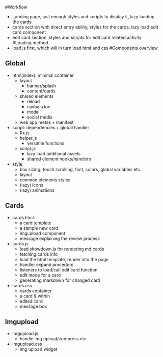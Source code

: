 #Workflow
- Landing page, just enough styles and scripts to display it, lazy loading the cards
- cards section with direct entry ability, styles for the cards, lazy load edit card component
- edit card section, styles and scripts for edit card related activity
#Loading method
- load js first, which will in turn load html and css
#Components overview
## Global
- html(index): minimal container
    - layout
        - banner/splash
        - content/cards
    - shared elements
        - reload
        - navbar+toc
        - modal
        - social media
    - web app metas + manifest
- script: dependencies + global handler
    - Rx.js
    - helper.js
        - versatile functions
    - script.js
        - lazy load additional assets
        - shared element hooks/handlers
- style:
    - box sizing, touch scrolling, font, colors, global variables etc.
    - layout
    - common elements styles
    - (lazy) icons
    - (lazy) animations
## Cards
- cards.html:
    - a card template
    - a sample new card
    - imgupload component    
    - message explaining the review process
- cards.js
    - load showdown.js for rendering md cards
    - fetching cards info
    - load the html template, render into the page
    <!-- here -->
    - handler expand procedure
    - listeners to load/call edit card function
    - edit mode for a card
    - generating markdown for changed card
- cards.css
    - cards container
    - a card & within
    - edited card
    - message box
## Imgupload
- imgupload.js
    - handle img upload/compress etc
- imgupload.css
    - img upload widget